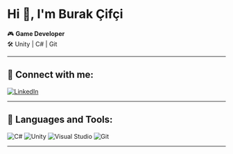 # Hi 👋, I'm Burak Çifçi

🎮 **Game Developer**  
🛠️ Unity | C# | Git

---

## 🔗 Connect with me:
[![LinkedIn](https://img.shields.io/badge/LinkedIn-blue?style=for-the-badge&logo=linkedin&logoColor=white)](https://www.linkedin.com/in/osmanburakcifci)

---

## 🧰 Languages and Tools:
![C#](https://img.shields.io/badge/C%23-239120?style=flat&logo=c-sharp&logoColor=white)
![Unity](https://img.shields.io/badge/Unity-100000?style=flat&logo=unity&logoColor=white)
![Visual Studio](https://img.shields.io/badge/Visual_Studio-5C2D91?style=flat&logo=visual%20studio&logoColor=white)
![Git](https://img.shields.io/badge/Git-F05032?style=flat&logo=git&logoColor=white)

---
